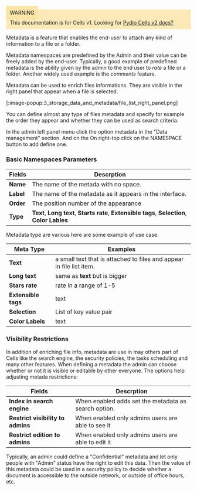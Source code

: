 <div style="background-color: #fbe9b7;font-size: 14px;">
<span style="background-color: #fae4a6;padding: 10px;">WARNING</span>
<span style="padding: 10px;display: inline-block;">This documentation is for Cells v1. Looking for <a href="https://pydio.com/en/docs/cells/v2/quick-start">Pydio Cells v2 docs?</a></span>
</div>

Metadata is a feature that enables the end-user to attach any kind of information to a file or a folder.

Metadata namespaces are predefined by the Admin and their value can be freely added by the end-user. Typically, a good example of predefined metadata is the ability given by the admin to the end user to _rate_ a file or a folder. Another widely used example is the _comments_ feature.

Metadata can be used to enrich files informations. They are visible in the right panel that appear when a file is selected. 

[:image-popup:3_storage_data_and_metadata/file_list_right_panel.png]

You can define almost any type of files metadata and specify for example the order they appear and whether they can be used as search criteria.

In the admin left panel menu click the option metadata in the "Data management" section. And on the On right-top click on the NAMESPACE button to add define one.

### Basic Namespaces Parameters

| Fields    | Descrption                                                                                     |
| --------- | ---------------------------------------------------------------------------------------------- |
| **Name**  | The name of the metada with no space.                                                          |
| **Label** | The name of the metadata as it appears in the interface.                                       |
| **Order** | The position number of the appearance                                                          |
| **Type**  | **Text**, **Long text**, **Starts rate**, **Extensible tags**, **Selection**, **Color Lables** |

Metadata type are various here are some example of use case.

| Meta Type           | Examples                                                             |
| ------------------- | -------------------------------------------------------------------- |
| **Text**            | a small text that is attached to files and appear in file list item. |
| **Long text**       | same as **text** but is bigger                                       |
| **Stars rate**      | rate in a range of 1-5                                               |
| **Extensible tags** | text                                                                 |
| **Selection**       | List of key value pair                                               |
| **Color Labels**    | text                                                                 |

### Visibility Restrictions

In addition of enriching file info, metadata are use in may others part of Cells like the search engine, the security policies, the tasks scheduling and many other features. When defining a metadata the admin can choose  whether or not it is visible or editable by other everyone. The options help adjusting metada restrictions:

| Fields                            | Descrption                                           |
| --------------------------------- | ---------------------------------------------------- |
| **Index in search engine**        | When enabled adds set the metadata as search option. |
| **Restrict visibility to admins** | When enabled only admins users are able to see it    |
| **Restrict edition to admins**    | When enabled only admins users are able to edit it   |

Typically, an admin could define a "Confidential" metadata and let only people with "Admin" status have the right to edit this data. Then the value of this metadata could be used in a security policy to decide whether a document is accessible to the outside network, or outside of office hours, etc.